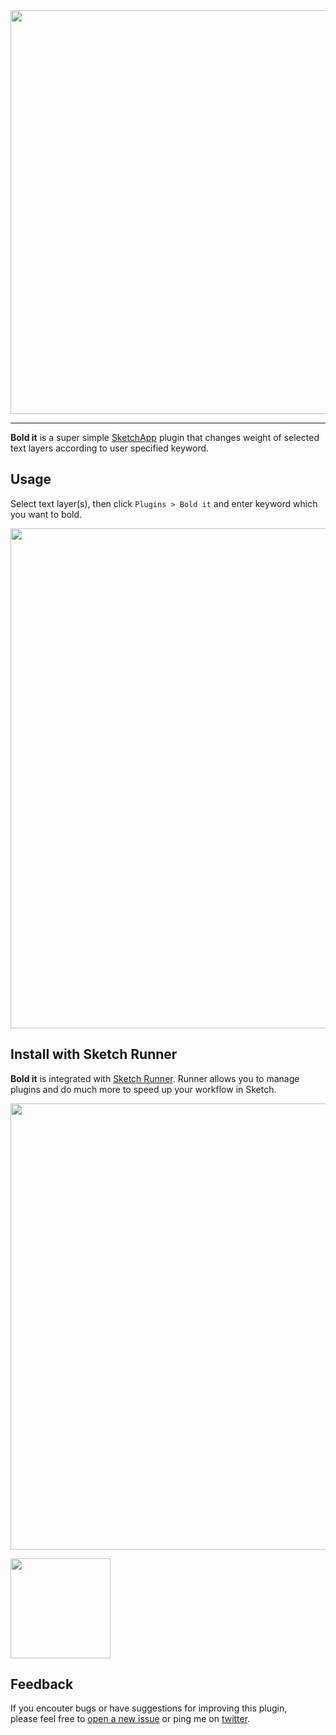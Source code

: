 <img src="https://raw.githubusercontent.com/ysjn/bold-it/dev/images/logo_type%404x.png" width="646">

---
**Bold it** is a super simple [SketchApp](http://bohemiancoding.com/sketch/) plugin that changes weight of selected text layers according to user specified keyword.

## Usage
Select text layer(s), then click `Plugins > Bold it` and enter keyword which you want to bold.

<img src="https://raw.githubusercontent.com/ysjn/bold-it/master/images/preview.gif" width="800">

## Install with Sketch Runner
**Bold it** is integrated with [Sketch Runner](http://bit.ly/SketchRunnerWebsite).
Runner allows you to manage plugins and do much more to speed up your workflow in Sketch.

<img src="https://raw.githubusercontent.com/ysjn/bold-it/master/images/runner.png" width="714">

<a href="http://bit.ly/SketchRunnerWebsite"><img src="http://bit.ly/RunnerBadgeBlue" width="160"></a>

## Feedback
If you encouter bugs or have suggestions for improving this plugin,\
please feel free to [open a new issue](https://github.com/ysjn/bold-it/issues) or ping me on [twitter](https://twitter.com/ys_jn).